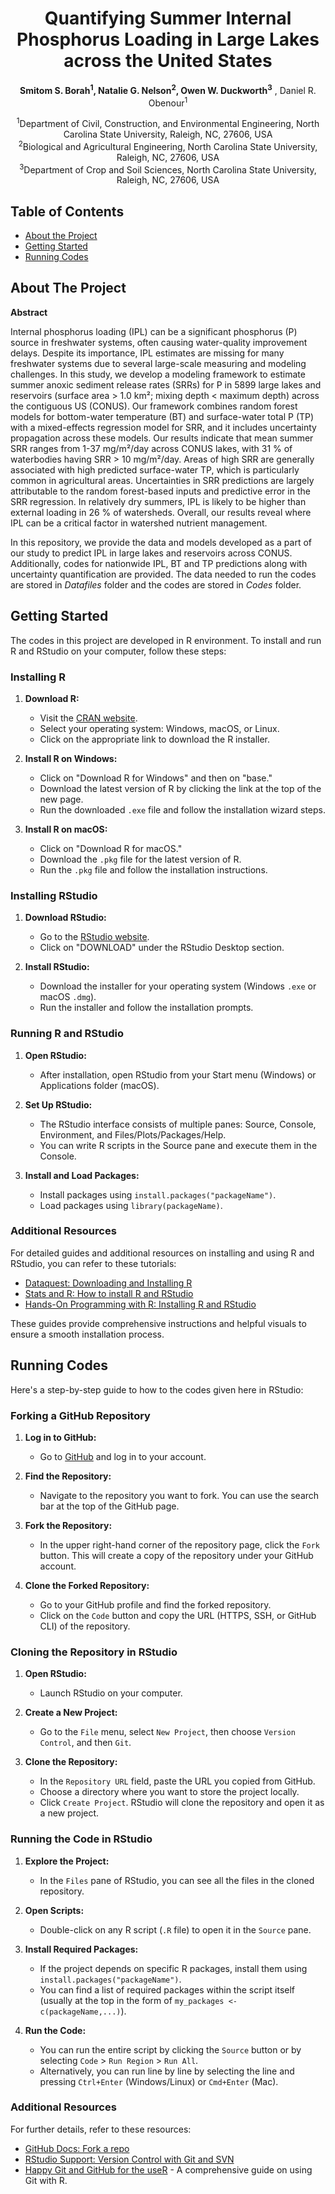 <h1 align="center">Quantifying Summer Internal Phosphorus Loading in Large Lakes across the United States</h1>

<p align="center">
  <strong>Smitom S. Borah<sup>1</sup>, Natalie G. Nelson<sup>2</sup>, Owen W. Duckworth<sup>3</sup></strong> , Daniel R. Obenour<sup>1</sup></strong>
</p>

<p align="center">
  <sup>1</sup>Department of Civil, Construction, and Environmental Engineering, North Carolina State University, Raleigh, NC, 27606, USA<br>
  <sup>2</sup>Biological and Agricultural Engineering, North Carolina State University, Raleigh, NC, 27606, USA<br>
  <sup>3</sup>Department of Crop and Soil Sciences, North Carolina State University, Raleigh, NC, 27606, USA
</p>


## Table of Contents

- [About the Project](#about-the-project)
- [Getting Started](#getting-started)
- [Running Codes](#Running-Codes)

## About The Project

**Abstract**

Internal phosphorus loading (IPL) can be a significant phosphorus (P) source in freshwater systems, often causing water-quality improvement delays. Despite its importance, IPL estimates are missing for many freshwater systems due to several large-scale measuring and modeling challenges. In this study, we develop a modeling framework to estimate summer anoxic sediment release rates (SRRs) for P in 5899 large lakes and reservoirs (surface area > 1.0 km²; mixing depth < maximum depth) across the contiguous US (CONUS).  Our framework combines random forest models for bottom-water temperature (BT) and surface-water total P (TP) with a mixed-effects regression model for SRR, and it includes uncertainty propagation across these models. Our results indicate that mean summer SRR ranges from 1-37 mg/m²/day across CONUS lakes, with 31 % of waterbodies having SRR > 10 mg/m²/day. Areas of high SRR are generally associated with high predicted surface-water TP, which is particularly common in agricultural areas. Uncertainties in SRR predictions are largely attributable to the random forest-based inputs and predictive error in the SRR regression. In relatively dry summers, IPL is likely to be higher than external loading in 26 % of watersheds. Overall, our results reveal where IPL can be a critical factor in watershed nutrient management.

In this repository, we provide the data and models developed as a part of our study to predict IPL in large lakes and reservoirs across CONUS. Additionally, codes for nationwide IPL, BT and TP predictions along with uncertainty quantification are provided. The data needed to run the codes are stored in *Datafiles* folder and the codes are stored in *Codes* folder.

## Getting Started

The codes in this project are developed in R environment. To install and run R and RStudio on your computer, follow these steps:

### Installing R

1. **Download R:**
   - Visit the [CRAN website](https://cran.r-project.org/).
   - Select your operating system: Windows, macOS, or Linux.
   - Click on the appropriate link to download the R installer.

2. **Install R on Windows:**
   - Click on "Download R for Windows" and then on "base."
   - Download the latest version of R by clicking the link at the top of the new page.
   - Run the downloaded `.exe` file and follow the installation wizard steps.

3. **Install R on macOS:**
   - Click on "Download R for macOS."
   - Download the `.pkg` file for the latest version of R.
   - Run the `.pkg` file and follow the installation instructions.

### Installing RStudio

1. **Download RStudio:**
   - Go to the [RStudio website](https://www.rstudio.com/products/rstudio/download/).
   - Click on "DOWNLOAD" under the RStudio Desktop section.

2. **Install RStudio:**
   - Download the installer for your operating system (Windows `.exe` or macOS `.dmg`).
   - Run the installer and follow the installation prompts.

### Running R and RStudio

1. **Open RStudio:**
   - After installation, open RStudio from your Start menu (Windows) or Applications folder (macOS).

2. **Set Up RStudio:**
   - The RStudio interface consists of multiple panes: Source, Console, Environment, and Files/Plots/Packages/Help.
   - You can write R scripts in the Source pane and execute them in the Console.

3. **Install and Load Packages:**
   - Install packages using `install.packages("packageName")`.
   - Load packages using `library(packageName)`.

### Additional Resources

For detailed guides and additional resources on installing and using R and RStudio, you can refer to these tutorials:

- [Dataquest: Downloading and Installing R](https://www.dataquest.io/blog/installing-r-on-your-computer/)
- [Stats and R: How to install R and RStudio](https://statsandr.com/blog/how-to-install-r-and-rstudio/)
- [Hands-On Programming with R: Installing R and RStudio](https://rstudio-education.github.io/hopr/a-intro.html)

These guides provide comprehensive instructions and helpful visuals to ensure a smooth installation process.

## Running Codes
Here's a step-by-step guide to how to the codes given here in RStudio:

### Forking a GitHub Repository

1. **Log in to GitHub:**
   - Go to [GitHub](https://github.com) and log in to your account.

2. **Find the Repository:**
   - Navigate to the repository you want to fork. You can use the search bar at the top of the GitHub page.

3. **Fork the Repository:**
   - In the upper right-hand corner of the repository page, click the `Fork` button. This will create a copy of the repository under your GitHub account.

4. **Clone the Forked Repository:**
   - Go to your GitHub profile and find the forked repository.
   - Click on the `Code` button and copy the URL (HTTPS, SSH, or GitHub CLI) of the repository.

### Cloning the Repository in RStudio

1. **Open RStudio:**
   - Launch RStudio on your computer.

2. **Create a New Project:**
   - Go to the `File` menu, select `New Project`, then choose `Version Control`, and then `Git`.

3. **Clone the Repository:**
   - In the `Repository URL` field, paste the URL you copied from GitHub.
   - Choose a directory where you want to store the project locally.
   - Click `Create Project`. RStudio will clone the repository and open it as a new project.

### Running the Code in RStudio

1. **Explore the Project:**
   - In the `Files` pane of RStudio, you can see all the files in the cloned repository.

2. **Open Scripts:**
   - Double-click on any R script (`.R` file) to open it in the `Source` pane.

3. **Install Required Packages:**
   - If the project depends on specific R packages, install them using `install.packages("packageName")`.
   - You can find a list of required packages within the script itself (usually at the top in the form of `my_packages <- c(packageName,...)`).

4. **Run the Code:**
   - You can run the entire script by clicking the `Source` button or by selecting `Code` > `Run Region` > `Run All`.
   - Alternatively, you can run line by line by selecting the line and pressing `Ctrl+Enter` (Windows/Linux) or `Cmd+Enter` (Mac).

### Additional Resources
For further details, refer to these resources:
- [GitHub Docs: Fork a repo](https://docs.github.com/en/get-started/quickstart/fork-a-repo)
- [RStudio Support: Version Control with Git and SVN](https://support.rstudio.com/hc/en-us/articles/200532077-Version-Control-with-Git-and-SVN)
- [Happy Git and GitHub for the useR](https://happygitwithr.com/) - A comprehensive guide on using Git with R.




